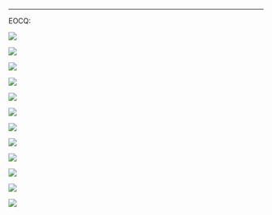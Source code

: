 







___
EOCQ:


![](https://i.imgur.com/JwQ9yUC.png)



![](https://i.imgur.com/tX8r2CR.png)



![](https://i.imgur.com/0nv4jHN.png)



![](https://i.imgur.com/BqpWtq5.png)



![](https://i.imgur.com/JkTiZ6d.png)



![](https://i.imgur.com/e61oVSo.png)



![](https://i.imgur.com/OmSAYPp.png)



![](https://i.imgur.com/zEnecbX.png)



![](https://i.imgur.com/ASULIAk.png)



![](https://i.imgur.com/963HQti.png)



![](https://i.imgur.com/iNpLFE6.png)



![](https://i.imgur.com/FWYHPyt.png)
